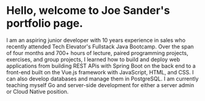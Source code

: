 # Hello, welcome to Joe Sander's portfolio page. 

 I am an aspiring junior developer with 10 years experience in sales who recently attended Tech Elevator's Fullstack Java Bootcamp. Over the span of four months and 700+ hours of lecture, paired programming projects, exercises, and group projects, I learned how to build and deploy web applications from building REST APis with Spring Boot on the back end to a front-end built on the Vue.js framework with JavaScript, HTML, and CSS. I can also develop databases and manage them in PostgreSQL. I am currently teaching myself Go and server-side development for either a server admin or Cloud Native position. 


